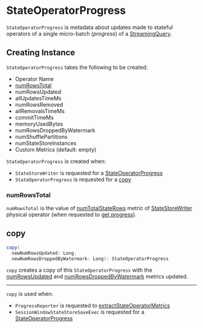 # StateOperatorProgress

`StateOperatorProgress` is metadata about updates made to stateful operators of a single micro-batch (_progress_) of a [StreamingQuery](../StreamingQuery.md).

## Creating Instance

`StateOperatorProgress` takes the following to be created:

* <span id="operatorName"> Operator Name
* [numRowsTotal](#numRowsTotal)
* <span id="numRowsUpdated"> numRowsUpdated
* <span id="allUpdatesTimeMs"> allUpdatesTimeMs
* <span id="numRowsRemoved"> numRowsRemoved
* <span id="allRemovalsTimeMs"> allRemovalsTimeMs
* <span id="commitTimeMs"> commitTimeMs
* <span id="memoryUsedBytes"> memoryUsedBytes
* <span id="numRowsDroppedByWatermark"> numRowsDroppedByWatermark
* <span id="numShufflePartitions"> numShufflePartitions
* <span id="numStateStoreInstances"> numStateStoreInstances
* <span id="customMetrics"> Custom Metrics (default: empty)

`StateOperatorProgress` is created when:

* `StateStoreWriter` is requested for a [StateOperatorProgress](../physical-operators/StateStoreWriter.md#getProgress)
* `StateOperatorProgress` is requested for a [copy](#copy)

### <span id="numRowsTotal"> numRowsTotal

`numRowsTotal` is the value of [numTotalStateRows](../physical-operators/StateStoreWriter.md#numTotalStateRows) metric of [StateStoreWriter](../physical-operators/StateStoreWriter.md) physical operator (when requested to [get progress](../physical-operators/StateStoreWriter.md#getProgress)).

## <span id="copy"> copy

```scala
copy(
  newNumRowsUpdated: Long,
  newNumRowsDroppedByWatermark: Long): StateOperatorProgress
```

`copy` creates a copy of this `StateOperatorProgress` with the [numRowsUpdated](#numRowsUpdated) and [numRowsDroppedByWatermark](#numRowsDroppedByWatermark) metrics updated.

---

`copy` is used when:

* `ProgressReporter` is requested to [extractStateOperatorMetrics](ProgressReporter.md#extractStateOperatorMetrics)
* `SessionWindowStateStoreSaveExec` is requested for a [StateOperatorProgress](../physical-operators/SessionWindowStateStoreSaveExec.md#extractStateOperatorMetrics)
